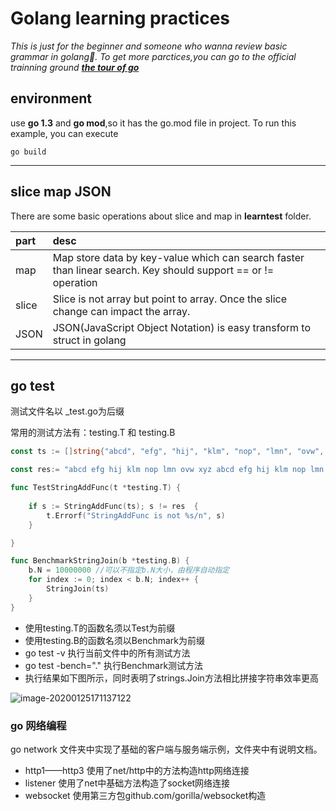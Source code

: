 # Golang learning practices   
_This is just for the beginner and someone who wanna review basic grammar in golang🤣. To get more parctices,you can go to the official trainning ground [**the tour of go**](https://tour.golang.org/welcome/1)_



## environment   
use __go 1.3__ and **go mod**,so it has the go.mod file in project. To run this example, you can execute  
```
go build
```

-----

## slice map JSON
There are some basic operations about slice and map in **learntest** folder.    

|  part | desc |
|  :--- | :--- |
|  map  |  Map store data by key-value which can search faster than linear search. Key should support == or != operation   |
| slice | Slice is not array but point to array. Once the slice change can impact the array. |
|  JSON |JSON(JavaScript Object Notation) is easy transform to struct in golang|

***

## go test

测试文件名以 _test.go为后缀

常用的测试方法有：testing.T 和 testing.B

```go
const ts := []string{"abcd", "efg", "hij", "klm", "nop", "lmn", "ovw", "xyz", "abcd", "efg", "hij", "klm", "nop", "lmn", "ovw", "xyz"}

const res:= "abcd efg hij klm nop lmn ovw xyz abcd efg hij klm nop lmn ovw xyz"

func TestStringAddFunc(t *testing.T) {
	
	if s := StringAddFunc(ts); s != res  {
		t.Errorf("StringAddFunc is not %s/n", s)
	}

}

func BenchmarkStringJoin(b *testing.B) {
	b.N = 10000000 //可以不指定b.N大小，由程序自动指定
	for index := 0; index < b.N; index++ {
		StringJoin(ts)
	}
}
```

* 使用testing.T的函数名须以Test为前缀
* 使用testing.B的函数名须以Benchmark为前缀
* go test -v 执行当前文件中的所有测试方法
* go test -bench="." 执行Benchmark测试方法
* 执行结果如下图所示，同时表明了strings.Join方法相比拼接字符串效率更高

![image-20200125171137122](https://s2.ax1x.com/2020/01/25/1eNnjx.png)



### go 网络编程

go network 文件夹中实现了基础的客户端与服务端示例，文件夹中有说明文档。

* http1——http3 使用了net/http中的方法构造http网络连接
* listener 使用了net中基础方法构造了socket网络连接
* websocket 使用第三方包github.com/gorilla/websocket构造